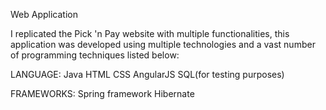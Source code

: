 Web Application

I replicated the Pick 'n Pay website with multiple functionalities, this application was developed using multiple technologies and a vast number of programming techniques listed below:

LANGUAGE:
Java
HTML
CSS
AngularJS
SQL(for testing purposes)

FRAMEWORKS:
Spring framework
Hibernate
